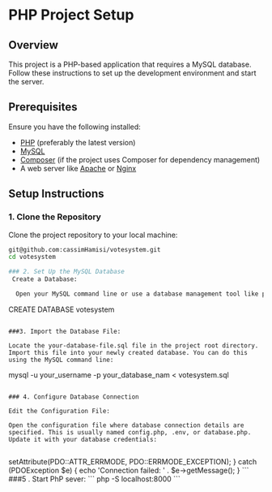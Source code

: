# PHP Project Setup

## Overview

This project is a PHP-based application that requires a MySQL database. Follow these instructions to set up the development environment and start the server.

## Prerequisites

Ensure you have the following installed:

- [PHP](https://www.php.net/downloads) (preferably the latest version)
- [MySQL](https://dev.mysql.com/downloads/installer/)
- [Composer](https://getcomposer.org/download/) (if the project uses Composer for dependency management)
- A web server like [Apache](https://httpd.apache.org/) or [Nginx](https://www.nginx.com/)

## Setup Instructions

### 1. Clone the Repository

Clone the project repository to your local machine:

```bash
git@github.com:cassimHamisi/votesystem.git
cd votesystem

### 2. Set Up the MySQL Database
 Create a Database:

  Open your MySQL command line or use a database management tool like phpMyAdmin or MySQL Workbench. Create a new database for the project. For example:
```
  CREATE DATABASE votesystem
  ```
  
###3. Import the Database File:

Locate the your-database-file.sql file in the project root directory. Import this file into your newly created database. You can do this using the MySQL command line:
```
  mysql -u your_username -p your_database_nam < votesystem.sql
  ```

### 4. Configure Database Connection

Edit the Configuration File:

Open the configuration file where database connection details are specified. This is usually named config.php, .env, or database.php. Update it with your database credentials:


```
<?php
$dbHost = 'localhost'; // or your database host
$dbName = 'your_database_name';
$dbUser = 'your_username';
$dbPass = 'your_password';

try {
    $pdo = new PDO("mysql:host=$dbHost;dbname=$dbName", $dbUser, $dbPass);
    $pdo->setAttribute(PDO::ATTR_ERRMODE, PDO::ERRMODE_EXCEPTION);
} catch (PDOException $e) {
    echo 'Connection failed: ' . $e->getMessage();
}
```
###5 . Start PhP sever:
```
php -S localhost:8000
```
